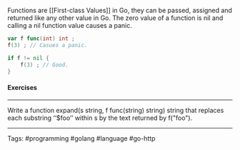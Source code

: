 Functions are [[First-class Values]] in Go, they can be passed, assigned and returned like any other value in Go. The zero value of a function is nil and calling a nil function value causes a panic. 

```go
var f func(int) int ;
f(3) ; // Casues a panic. 

if f != nil {
	f(3) ; // Good.
}
```

#### Exercises
___
Write a function expand(s string, f func(string) string) string that replaces each substring ‘‘$foo’’ within s by the text returned by f("foo").
____
Tags: #programming #golang #language #go-http